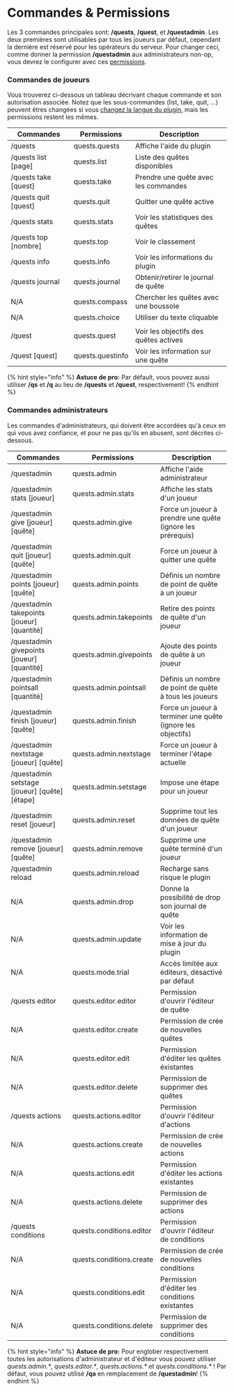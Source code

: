 # Commandes & Permissions

Les 3 commandes principales sont: **/quests**, **/quest**, et **/questadmin**. Les deux premières sont utilisables par tous les joueurs par défaut, cependant la dernière est réservé pour les opérateurs du serveur. Pour changer ceci, comme donner la permission **/questadmin** aux administrateurs non-op, vous devrez le configurer avec ces [permissions](https://bukkit.gamepedia.com/Understanding\_Permissions).

### Commandes de joueurs

Vous trouverez ci-dessous un tableau décrivant chaque commande et son autorisation associée. Notez que les sous-commandes (list, take, quit, ...) peuvent êtres changées si vous [changez la langue du plugin](https://github.com/PikaMug/Quests/wiki/Translations), mais les permissions restent les mêmes.

| Commandes             | Permissions      | Description                           |
| --------------------- | ---------------- | ------------------------------------- |
| /quests               | quests.quests    | Affiche l'aide du plugin              |
| /quests list \[page]  | quests.list      | Liste des quêtes disponibles          |
| /quests take \[quest] | quests.take      | Prendre une quête avec les commandes  |
| /quests quit \[quest] | quests.quit      | Quitter une quête active              |
| /quests stats         | quests.stats     | Voir les statistiques des quêtes      |
| /quests top \[nombre] | quests.top       | Voir le classement                    |
| /quests info          | quests.info      | Voir les informations du plugin       |
| /quests journal       | quests.journal   | Obtenir/retirer le journal de quête   |
| N/A                   | quests.compass   | Chercher les quêtes avec une boussole |
| N/A                   | quests.choice    | Utiliser du texte cliquable           |
|                       |                  |                                       |
| /quest                | quests.quest     | Voir les objectifs des quêtes actives |
| /quest \[quest]       | quests.questinfo | Voir les information sur une quête    |

{% hint style="info" %}
**Astuce de pro:** Par défault, vous pouvez aussi utiliser **/qs** et **/q** au lieu de **/quests** et **/quest**, respectivement!
{% endhint %}

### Commandes administrateurs

Les commandes d'administrateurs, qui doivent être accordées qu'à ceux en qui vous avez confiance, et pour ne pas qu'ils en abusent, sont décrites ci-dessous.

| Commandes                                        | Permissions              | Description                                                 |
| ------------------------------------------------ | ------------------------ | ----------------------------------------------------------- |
| /questadmin                                      | quests.admin             | Affiche l'aide administrateur                               |
| /questadmin stats \[joueur]                      | quests.admin.stats       | Affiche les stats d'un joueur                               |
| /questadmin give \[joueur] \[quête]              | quests.admin.give        | Force un joueur à prendre une quête (ignore les prérequis)  |
| /questadmin quit \[joueur] \[quête]              | quests.admin.quit        | Force un joueur à quitter une quête                         |
| /questadmin points \[joueur] \[quête]            | quests.admin.points      | Définis un nombre de point de quête à un joueur             |
| /questadmin takepoints \[joueur] \[quantité]     | quests.admin.takepoints  | Retire des points de quête d'un joueur                      |
| /questadmin givepoints \[joueur] \[quantité]     | quests.admin.givepoints  | Ajoute des points de quête à un joueur                      |
| /questadmin pointsall \[quantité]                | quests.admin.pointsall   | Définis un nombre de point de quête à tous les joueurs      |
| /questadmin finish \[joueur] \[quête]            | quests.admin.finish      | Force un joueur à terminer une quête (ignore les objectifs) |
| /questadmin nextstage \[joueur] \[quête]         | quests.admin.nextstage   | Force un joueur à terminer l'étape actuelle                 |
| /questadmin setstage \[joueur] \[quête] \[étape] | quests.admin.setstage    | Impose une étape pour un joueur                             |
| /questadmin reset \[joueur]                      | quests.admin.reset       | Supprime tout les données de quête d'un joueur              |
| /questadmin remove \[joueur] \[quête]            | quests.admin.remove      | Supprime une quête terminé d'un joueur                      |
| /questadmin reload                               | quests.admin.reload      | Recharge sans risque le plugin                              |
| N/A                                              | quests.admin.drop        | Donne la possibilité de drop son journal de quête           |
| N/A                                              | quests.admin.update      | Voir les information de mise à jour du plugin               |
| N/A                                              | quests.mode.trial        | Accès limitée aux éditeurs, désactivé par défaut            |
| /quests editor                                   | quests.editor.editor     | Permission d'ouvrir l'éditeur de quête                      |
| N/A                                              | quests.editor.create     | Permission de crée de nouvelles quêtes                      |
| N/A                                              | quests.editor.edit       | Permission d'éditer les quêtes éxistantes                   |
| N/A                                              | quests.editor.delete     | Permission de supprimer des quêtes                          |
| /quests actions                                  | quests.actions.editor    | Permission d'ouvrir l'éditeur d'actions                     |
| N/A                                              | quests.actions.create    | Permission de crée de nouvelles actions                     |
| N/A                                              | quests.actions.edit      | Permission d'éditer les actions existantes                  |
| N/A                                              | quests.actions.delete    | Permission de supprimer des actions                         |
| /quests conditions                               | quests.conditions.editor | Permission d'ouvrir l'éditeur de conditions                 |
| N/A                                              | quests.conditions.create | Permission de crée de nouvelles conditions                  |
| N/A                                              | quests.conditions.edit   | Permission d'éditer les conditions existantes               |
| N/A                                              | quests.conditions.delete | Permission de supprimer des conditions                      |

{% hint style="info" %}
**Astuce de pro:** Pour englober respectivement toutes les autorisations d'administrateur et d'éditeur vous pouvez utiliser _quests.admin.\*_, _quests.editor.\*_, _quests.actions.\*_ et _quests.conditions.\*_ ! Par défaut, vous pouvez utilisé **/qa** en remplacement de **/questadmin**!
{% endhint %}
